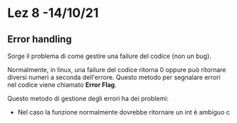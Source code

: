 # Lez 8 -14/10/21

## Error handling

Sorge il problema di come gestire una failure del codice (non un bug).

Normalmente, in linux, una failure del codice ritorna 0 oppure può ritornare diversi numeri a seconda dell'errore. Questo metodo per segnalare errori nel codice viene chiamato **Error Flag**.

Questo metodo di gestione degli errori ha dei problemi:

- Nel caso la funzione normalmente dovrebbe ritornare un int è ambiguo c